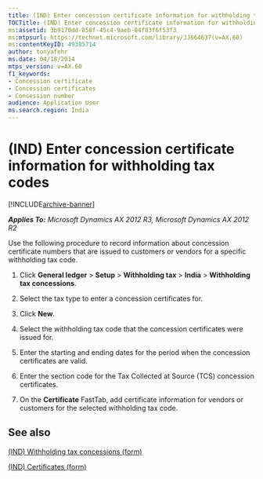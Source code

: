 ```yaml
---
title: (IND) Enter concession certificate information for withholding tax codes
TOCTitle: (IND) Enter concession certificate information for withholding tax codes
ms:assetid: 3b9170dd-858f-45c4-9aeb-84f83f6f53f3
ms:mtpsurl: https://technet.microsoft.com/library/JJ664637(v=AX.60)
ms:contentKeyID: 49385714
author: tonyafehr
ms.date: 04/18/2014
mtps_version: v=AX.60
f1_keywords:
- Concession certificate
- Concession certificates
- Concession number
audience: Application User
ms.search.region: India
---
```


# (IND) Enter concession certificate information for withholding tax codes 


[!INCLUDE[archive-banner](includes/archive-banner.md)]


_**Applies To:** Microsoft Dynamics AX 2012 R3, Microsoft Dynamics AX 2012 R2_

Use the following procedure to record information about concession certificate numbers that are issued to customers or vendors for a specific withholding tax code.

1.  Click **General ledger** \> **Setup** \> **Withholding tax** \> **India** \> **Withholding tax concessions**.

2.  Select the tax type to enter a concession certificates for.

3.  Click **New**.

4.  Select the withholding tax code that the concession certificates were issued for.

5.  Enter the starting and ending dates for the period when the concession certificates are valid.

6.  Enter the section code for the Tax Collected at Source (TCS) concession certificates.

7.  On the **Certificate** FastTab, add certificate information for vendors or customers for the selected withholding tax code.

## See also

[(IND) Withholding tax concessions (form)](https://technet.microsoft.com/library/jj664953\(v=ax.60\))

[(IND) Certificates (form)](https://technet.microsoft.com/library/jj678024\(v=ax.60\))

  


